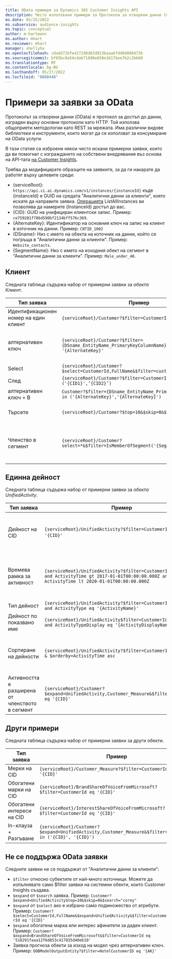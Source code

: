 ```yaml
---
title: OData примери за Dynamics 365 Customer Insights API
description: Често използвани примери за Протокола за отворени данни (OData) за заявка на API за аналитични данни на клиента за преглед на данни.
ms.date: 05/25/2022
ms.subservice: audience-insights
ms.topic: conceptual
author: m-hartmann
ms.author: mhart
ms.reviewer: mhart
manager: shellyha
ms.openlocfilehash: cdadd72bfe4272d8d83d923baaa6fd40d008473b
ms.sourcegitcommit: bf65bc0a54cdab71680e658e1617bee7b2c2bb68
ms.translationtype: MT
ms.contentlocale: bg-BG
ms.lasthandoff: 05/27/2022
ms.locfileid: "8808448"
---
```

# <a name="odata-query-examples"></a>Примери за заявки за OData

Протоколът за отворени данни (OData) е протокол за достъп до данни, изграден върху основни протоколи като HTTP. Той използва общоприети методологии като REST за мрежата. Има различни видове библиотеки и инструменти, които могат да се използват за консумиране на OData услуги.

В тази статия са изброени някои често искани примерни заявки, които да ви помогнат с изграждането на собствени внедрявания въз основа на API-тата [на Customer Insights](apis.md).

Трябва да модифицирате образците на заявките, за да ги накарате да работят върху целевите среди: 

- {serviceRoot}: `https://api.ci.ai.dynamics.com/v1/instances/{instanceId}` къде {instanceId} е GUID на средата "Аналитични данни за клиенти", която искате да направите заявка. [Операцията](https://developer.ci.ai.dynamics.com/api-details#api=CustomerInsights&operation=Get-all-instances) ListAllInstances ви позволява да намерите {InstanceId} достъп до вас.
- {CID}: GUID на унифициран клиентски запис. Пример: `ce759201f786d590bf2134bff576c369`.
- {AlternateKey}: Идентификатор на основния ключ на запис на клиент в източник на данни. Пример: `CNTID_1002`
- {DSname}: Низ с името на обекта на източник на данни, който се погръща в "Аналитични данни за клиенти". Пример: `Website_contacts`.
- {SegmentName}: Низ с името на изходния обект на сегмент в "Аналитични данни за клиенти". Пример: `Male_under_40`.

## <a name="customer"></a>Клиент

Следната таблица съдържа набор от примерни заявки за *обекта Клиент*.

|Тип заявка |Пример  | Бележка  |
|---------|---------|---------|
|Идентификационен номер на един клиент     | `{serviceRoot}/Customer?$filter=CustomerId eq '{CID}'`          |  |
|алтернативен ключ    | `{serviceRoot}/Customer?$filter={DSname_EntityName_PrimaryKeyColumnName} eq '{AlternateKey}'`         |  Алтернативните ключове се запазват в унифицирания обект клиент       |
|Select   | `{serviceRoot}/Customer?$select=CustomerId,FullName&$filter=customerid eq '1'`        |         |
|След    | `{serviceRoot}/Customer?$filter=CustomerId in ('{CID1}',’{CID2}’)`        |         |
|алтернативен ключ + В   | `Customer?$filter={DSname_EntityName_PrimaryKeyColumnName} in ('{AlternateKey}','{AlternateKey}')`         |         |
|Търсете  | `{serviceRoot}/Customer?$top=10&$skip=0&$search="string"`        |   Връща топ 10 резултати за низ за търсене      |
|Членство в сегмент  | `{serviceRoot}/Customer?select=*&$filter=IsMemberOfSegment('{SegmentName}')&$top=10`     | Връща предварително зададен брой редове от обекта за сегментиране.      |

## <a name="unified-activity"></a>Единна дейност

Следната таблица съдържа набор от примерни заявки за *обекта UnifiedActivity*.

|Тип заявка |Пример  | Бележка  |
|---------|---------|---------|
|Дейност на CID     | `{serviceRoot}/UnifiedActivity?$filter=CustomerId eq '{CID}'`          | Изброява дейности на конкретен профил на клиент |
|Времева рамка за активност    | `{serviceRoot}/UnifiedActivity?$filter=CustomerId eq '{CID}' and ActivityTime gt 2017-01-01T00:00:00.000Z and ActivityTime lt 2020-01-01T00:00:00.000Z`     |  Дейности на клиентски профил във времева рамка       |
|Тип дейност    |   `{serviceRoot}/UnifiedActivity?$filter=CustomerId eq '{CID}' and ActivityType eq '{ActivityName}'`        |         |
|Дейност по показвано име     | `{serviceRoot}/UnifiedActivity$filter=CustomerId eq ‘{CID}’ and ActivityTypeDisplay eq ‘{ActivityDisplayName}’`        | |
|Сортиране на дейности    | `{serviceRoot}/UnifiedActivity?$filter=CustomerId eq ‘{CID}’ & $orderby=ActivityTime asc`     |  Сортиране на дейности възходящи или низходящи       |
|Активността е разширена от членството в сегмент  |   `{serviceRoot}/Customer?$expand=UnifiedActivity,Customer_Measure&$filter=CustomerId eq '{CID}'`     |         |

## <a name="other-examples"></a>Други примери

Следната таблица съдържа набор от примерни заявки за други обекти.

|Тип заявка |Пример  | Бележка  |
|---------|---------|---------|
|Мерки на CID    | `{serviceRoot}/Customer_Measure?$filter=CustomerId eq '{CID}'`          |  |
|Обогатени марки на CID    | `{serviceRoot}/BrandShareOfVoiceFromMicrosoft?$filter=CustomerId eq '{CID}'`  |       |
|Обогатени интереси на CID    |   `{serviceRoot}/InterestShareOfVoiceFromMicrosoft?$filter=CustomerId eq '{CID}'`       |         |
|In-клауза + Разгъване     | `{serviceRoot}/Customer?$expand=UnifiedActivity,Customer_Measure&$filter=CustomerId in ('{CID}', '{CID}')`         | |

## <a name="not-supported-odata-queries"></a>Не се поддържа OData заявки

Следните заявки не се поддържат от "Аналитични данни за клиенти":

- `$filter` относно субектите от най-много източници. Можете да изпълнявате само $filter заявки на системни обекти, които Customer Insights създава.
- `$expand` от `$search` заявка. Пример: `Customer?$expand=UnifiedActivity$top=10&$skip=0&$search="corey"`
- `$expand` от `$select` ако е избрано само подмножество от атрибути. Пример: `Customer?$select=CustomerId,FullName&$expand=UnifiedActivity&$filter=CustomerId eq '{CID}'`
- `$expand` обогатена марка или интерес афинитети за даден клиент. Пример: `Customer?$expand=BrandShareOfVoiceFromMicrosoft&$filter=CustomerId eq '518291faaa12f6d853c417835d40eb10'`
- Заявка прогноза обекти за изход на модел чрез алтернативен ключ. Пример: `OOBModelOutputEntity?$filter=HotelCustomerID eq '{AK}'`
